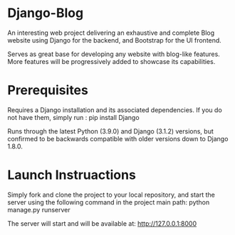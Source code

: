 # Django-Blog

An interesting web project delivering an exhaustive and complete Blog website using Django for the backend, and Bootstrap for the UI frontend. 

Serves as great base for developing any website with blog-like features. More features will be progressively added to showcase its capabilities.


# Prerequisites

Requires a Django installation and its associated dependencies. If you do not have them, simply run : 
pip install Django

Runs through the latest Python (3.9.0) and Django (3.1.2) versions, but confirmed to be backwards compatible with older versions down to Django 1.8.0.


# Launch Instruactions

Simply fork and clone the project to your local repository, and start the server using the following command in the project main path:
python manage.py runserver

The server will start and will be available at: http://127.0.0.1:8000
